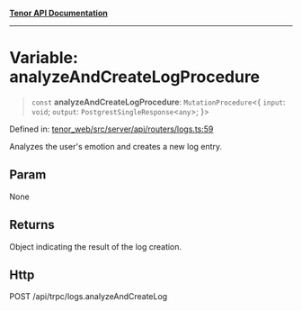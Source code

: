 [**Tenor API Documentation**](../../README.md)

***

# Variable: analyzeAndCreateLogProcedure

> `const` **analyzeAndCreateLogProcedure**: `MutationProcedure`\<\{ `input`: `void`; `output`: `PostgrestSingleResponse`\<`any`\>; \}\>

Defined in: [tenor\_web/src/server/api/routers/logs.ts:59](https://github.com/Apantli/Tenor/blob/b33873959b5093fc3e3d66ac4f230a78a6395bbd/tenor_web/src/server/api/routers/logs.ts#L59)

Analyzes the user's emotion and creates a new log entry.

## Param

None

## Returns

Object indicating the result of the log creation.

## Http

POST /api/trpc/logs.analyzeAndCreateLog
